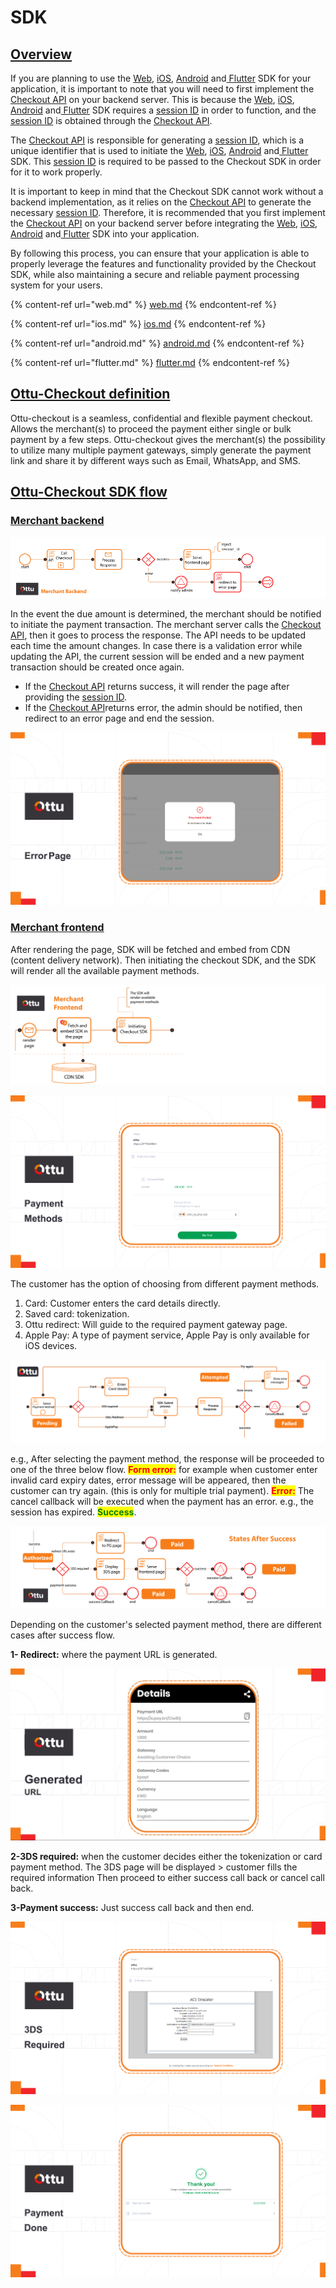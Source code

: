 # SDK

## [Overview](./#overview)

If you are planning to use the [Web](web.md), [iOS](ios.md), [Android](android.md) and[ Flutter](flutter.md) SDK for your application, it is important to note that you will need to first implement the [Checkout API](../rest-api/checkout-api.md) on your backend server. This is because the  [Web](web.md), [iOS](ios.md), [Android](android.md) and[ Flutter](flutter.md) SDK requires a [session ID](../rest-api/checkout-api.md#session\_id-string-read-only) in order to function, and the [session ID](../rest-api/checkout-api.md#session\_id-string-read-only) is obtained through the [Checkout API](../rest-api/checkout-api.md).

The [Checkout API](../rest-api/checkout-api.md) is responsible for generating a [session ID](../rest-api/checkout-api.md#session\_id-string-read-only), which is a unique identifier that is used to initiate the  [Web](web.md), [iOS](ios.md), [Android](android.md) and[ Flutter](flutter.md) SDK. This [session ID](../rest-api/checkout-api.md#session\_id-string-read-only) is required to be passed to the Checkout SDK in order for it to work properly.

It is important to keep in mind that the Checkout SDK cannot work without a backend implementation, as it relies on the [Checkout API](../rest-api/checkout-api.md) to generate the necessary [session ID](../rest-api/checkout-api.md#session\_id-string-read-only). Therefore, it is recommended that you first implement the [Checkout API](../rest-api/checkout-api.md) on your backend server before integrating the  [Web](web.md), [iOS](ios.md), [Android](android.md) and[ Flutter](flutter.md) SDK into your application.

By following this process, you can ensure that your application is able to properly leverage the features and functionality provided by the Checkout SDK, while also maintaining a secure and reliable payment processing system for your users.

{% content-ref url="web.md" %}
[web.md](web.md)
{% endcontent-ref %}

{% content-ref url="ios.md" %}
[ios.md](ios.md)
{% endcontent-ref %}

{% content-ref url="android.md" %}
[android.md](android.md)
{% endcontent-ref %}

{% content-ref url="flutter.md" %}
[flutter.md](flutter.md)
{% endcontent-ref %}

## [Ottu-Checkout definition](./#ottu-checkout-definition)

Ottu-checkout is a seamless, confidential and flexible payment checkout. Allows the merchant(s) to proceed the payment either single or bulk payment by a few steps. Ottu-checkout gives the merchant(s) the possibility to utilize many multiple payment gateways, simply generate the payment link and share it by different ways such as Email, WhatsApp, and SMS.

## [Ottu-Checkout SDK flow](./#ottu-checkout-sdk-flow)

### [Merchant backend](./#merchant-backend)

![](<../../.gitbook/assets/1 (12).png>)

In the event the due amount is determined, the merchant should be notified to initiate the payment transaction. The merchant server calls the [Checkout API](../rest-api/checkout-api.md), then it goes to process the response. The API needs to be updated each time the amount changes. In case there is a validation error while updating the API, the current session will be ended and a new payment transaction should be created once again.

* If the [Checkout API](../rest-api/checkout-api.md) returns success, it will render the page after providing the [session ID](../rest-api/checkout-api.md#session\_id-string-read-only).
* If the [Checkout API](../rest-api/checkout-api.md)returns error, the admin should be notified, then redirect to an error page and end the session.&#x20;

![](<../../.gitbook/assets/2 (11).png>)

### [Merchant frontend](./#merchant-frontend)

After rendering the page, SDK will be fetched and embed from CDN (content delivery network). Then initiating the checkout SDK, and the SDK will render all the available payment methods.&#x20;

![](<../../.gitbook/assets/2 (13) (1) (2).png>)

![](<../../.gitbook/assets/4 (9).png>)

The customer has the option of choosing from different payment methods.

1. Card: Customer enters the card details directly.
2. Saved card: tokenization.
3. Ottu redirect: Will guide to the required payment gateway page.
4. Apple Pay: A type of payment service, Apple Pay is only available for iOS devices.

![](../../.gitbook/assets/diagram.png)

e.g., After selecting the payment method, the response will be proceeded to one of the three below flow. <mark style="color:red;">**Form error:**</mark> for example when customer enter invalid card expiry dates, error message will be appeared, then the customer can try again. (this is only for multiple trial payment). <mark style="color:red;">**Error:**</mark> The cancel callback will be executed when the payment has an error. e.g., the session has expired. <mark style="color:green;">**Success**</mark>.&#x20;

![](<../../.gitbook/assets/3 (12).png>)

Depending on the customer's selected payment method, there are different cases after success flow.&#x20;

**1- Redirect:** where the payment URL is generated.&#x20;

![](<../../.gitbook/assets/7 (4).png>)

&#x20;**2-3DS required:** when the customer decides either the tokenization or card payment method. The 3DS page will be displayed > customer fills the required information Then proceed to either success call back or cancel call back.&#x20;

&#x20;**3-Payment success:** Just success call back and then end.&#x20;

![](<../../.gitbook/assets/8 (3) (1).png>)

![](<../../.gitbook/assets/9 (1).png>)
